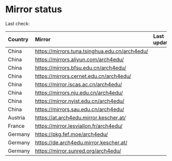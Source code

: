 <script src="./time.js"></script>
# Mirror status
Last check: <script type="text/javascript">localize(1711131642.566135);</script>

|Country|Mirror|Last update|
|:------|:-----|:----------|
|China|https://mirrors.tuna.tsinghua.edu.cn/arch4edu/|<script type="text/javascript">localize(1711089056);</script>|
|China|https://mirrors.aliyun.com/arch4edu/|<script type="text/javascript">localize(1711089056);</script>|
|China|https://mirrors.bfsu.edu.cn/arch4edu/|<script type="text/javascript">localize(1711089056);</script>|
|China|https://mirrors.cernet.edu.cn/arch4edu/|<script type="text/javascript">localize(1711089056);</script>|
|China|https://mirror.iscas.ac.cn/arch4edu/|<script type="text/javascript">localize(1711089056);</script>|
|China|https://mirrors.nju.edu.cn/arch4edu/|<script type="text/javascript">localize(1711045818);</script>|
|China|https://mirror.nyist.edu.cn/arch4edu/|<script type="text/javascript">localize(1711089056);</script>|
|China|https://mirrors.sau.edu.cn/arch4edu/|<script type="text/javascript">localize(1711089056);</script>|
|Austria|https://at.arch4edu.mirror.kescher.at/|<script type="text/javascript">localize(1711089056);</script>|
|France|https://mirror.lesviallon.fr/arch4edu/|<script type="text/javascript">localize(1711089056);</script>|
|Germany|https://pkg.fef.moe/arch4edu/|<script type="text/javascript">localize(1711089056);</script>|
|Germany|https://de.arch4edu.mirror.kescher.at/|<script type="text/javascript">localize(1711089056);</script>|
|Germany|https://mirror.sunred.org/arch4edu/|<script type="text/javascript">localize(1711089056);</script>|

<script src="./tablefilter/tablefilter.js"></script>
<script src="./table.js"></script>